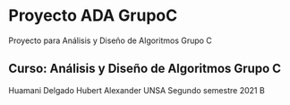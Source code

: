 # Proyecto ADA GrupoC
Proyecto para Análisis y Diseño de Algoritmos Grupo C

## Curso: Análisis y Diseño de Algoritmos Grupo C
Huamani Delgado Hubert Alexander
UNSA
Segundo semestre 2021 B

